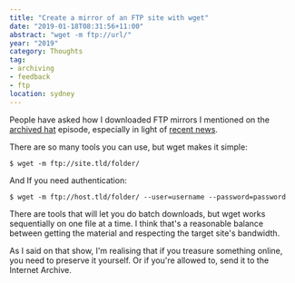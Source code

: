 ```yaml
---
title: "Create a mirror of an FTP site with wget"
date: "2019-01-18T08:31:56+11:00"
abstract: "wget -m ftp://url/"
year: "2019"
category: Thoughts
tag:
- archiving
- feedback
- ftp 
location: sydney
---
```

People have asked how I downloaded FTP mirrors I mentioned on the [archived hat] episode, especially in light of [recent news].

There are so many tools you can use, but wget makes it simple:

    $ wget -m ftp://site.tld/folder/

And If you need authentication:

    $ wget -m ftp://host.tld/folder/ --user=username --password=password

There are tools that will let you do batch downloads, but wget works sequentially on one file at a time. I think that's a reasonable balance between getting the material and respecting the target site's bandwidth.

As I said on that show, I'm realising that if you treasure something online, you need to preserve it yourself. Or if you're allowed to, send it to the Internet Archive.

[archived hat]: https://rubenerd.com/show388/ "Rubenerd Show 388: The archived hat episode"
[recent news]: https://rubenerd.com/ibm-agrees-to-buy-red-hat/
